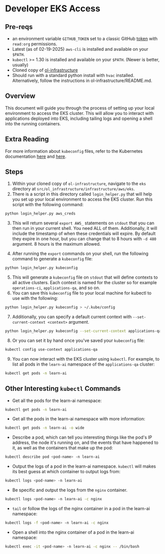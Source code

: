 # Developer EKS Access

## Pre-reqs

- an environment variable `GITHUB_TOKEN` set to a classic GitHub [token](https://github.com/settings/tokens) with `read:org` permissions.
- Latest (as of 02-19-2025) `aws-cli` is installed and available on your `$PATH`.
- `kubectl` >= 1.30 is installed and available on your `$PATH`. (Newer is better, usually)
- Cloned copy of [ol-infrastructure](https://github.com/mitodl/ol-infrastructure)
- Should run with a standard python install with `hvac` installed. Alternatively, follow the instructions in ol-infrastructure/README.md. 

## Overview

This document will guide you through the process of setting up your local environment to access the EKS cluster. This will allow you to interact with applications deployed into EKS, including tailing logs and opening a shell into the running containers.

## Extra Reading

For more information about `kubeconfig` files, refer to the Kubernetes documentation [here](https://kubernetes.io/docs/concepts/configuration/organize-cluster-access-kubeconfig/) and [here](https://kubernetes.io/docs/tasks/access-application-cluster/configure-access-multiple-clusters/).

## Steps

1. Within your cloned copy of `ol-infrastructure`, navigate to the `eks` directory at `src/ol_infrastructure/infrastructure/aws/eks`. 
2. There is a script in this directory called `login_helper.py` that will help you set up your local environment to access the EKS cluster. Run this script with the following command:

```bash
python login_helper.py aws_creds
```

3. This will return several `export AWS_` statements on `stdout` that you can then run in your current shell. You need ALL of them. Additionally, it will include the timestamp of when these credentials will expire. By default they expire in one hour, but you can change that to 8 hours with `-d 480` argument. 8 hours is the maximum allowed.

4. After running the `export` commands on your shell, run the following command to generate a `kubeconfig` file:

```bash
python login_helper.py kubeconfig
```

5. This will generate a `kubeconfig` file on `stdout` that will define contexts to all active clusters. Each context is named for the cluster so for example `operations-ci`, `applications-qa`, and so on. 
6. You can save this `kubeconfig` file to your local machine for kubectl to use with the following:

```bash
python login_helper.py kubeconfig > ~/.kube/config
```

7. Additionally, you can specify a default current context with `--set-current-context <context>` argument. 

```bash
python login_helper.py kubeconfig --set-current-context applications-qa > ~/.kube/config
```

8. Or you can set it by hand once you've saved your `kubeconfig` file:

```bash
kubectl config use-context applications-qa
```

9. You can now interact with the EKS cluster using `kubectl`. For example, to list all pods in the `learn-ai` namespace of the `applications-qa` cluster:

```bash
kubectl get pods -n learn-ai
```

## Other Interesting `kubectl` Commands

- Get all the pods for the learn-ai namespace:
```bash
kubectl get pods -n learn-ai
```

- Get all the pods in the learn-ai namespace with more information:
```bash
kubectl get pods -n learn-ai -o wide
```

- Describe a pod, which can tell you interesting things like the pod's IP address, the node it's running on, and the events that have happened to it, as well as the containers that make up the pod:
```bash
kubectl describe pod <pod-name> -n learn-ai
```

- Output the logs of a pod in the learn-ai namespace. `kubectl` will makes its best guess at which container to output logs from:
```bash
kubectl logs <pod-name> -n learn-ai
```

- Be specific and output the logs from the `nginx` container. 
```bash
kubectl logs <pod-name> -n learn-ai -c nginx
```

- `tail` or follow the logs of the nginx container in a pod in the learn-ai namespace:
```bash
kubectl logs -f <pod-name> -n learn-ai -c nginx 
```

- Open a shell into the nginx container of a pod in the learn-ai namespace:
```bash
kubectl exec -it <pod-name> -n learn-ai -c nginx -- /bin/bash
```


